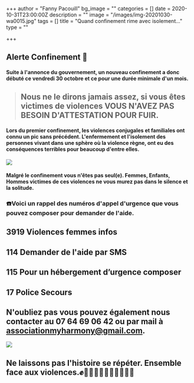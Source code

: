 +++
author = "Fanny Pacouill"
bg_image = ""
categories = []
date = 2020-10-31T23:00:00Z
description = ""
image = "/images/img-20201030-wa0015.jpg"
tags = []
title = "Quand confinement rime avec isolement..."
type = ""

+++
## Alerte Confinement 📣

#### Suite à l'annonce du gouvernement, un nouveau confinement a donc débuté ce vendredi 30 octobre et ce pour une durée minimale d'un mois.

> ## Nous ne le dirons jamais assez, si vous êtes victimes de violences VOUS N'AVEZ PAS BESOIN D'ATTESTATION POUR FUIR.

#### Lors du premier confinement, les violences conjugales et familiales ont connu un pic sans précédent. L'enfermement et l'isolement des personnes vivant dans une sphère où la violence règne, ont eu des conséquences terribles pour beaucoup d'entre elles.

![](/images/img-20201030-wa0016.jpg)

#### Malgré le confinement vous n'êtes pas seul(e). Femmes, Enfants, Hommes victimes de ces violences ne vous murez pas dans le silence et la solitude.

### ☎️Voici un rappel des numéros d'appel d'urgence que vous pouvez composer pour demander de l'aide.

## **3919** Violences femmes infos

## **114** Demander de l'aide par SMS

## **115** Pour un hébergement d’urgence composer

## **17** Police Secours

## N'oubliez pas vous pouvez également nous contacter au **07 64 69 06 42** ou par mail à **associationmyharmony@gmail.com**.

![](/images/img-20201030-wa0014.jpg)

## Ne laissons pas l'histoire se répéter. Ensemble face aux violences.✊✊🏻✊🏼✊🏽✊🏾✊🏿